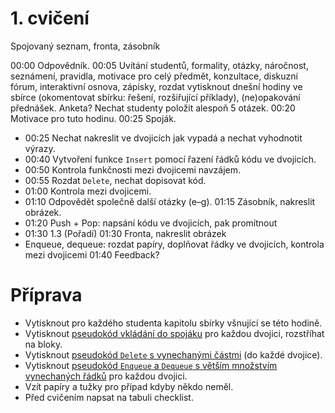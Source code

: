 # 1. cvičení

Spojovaný seznam, fronta, zásobník

00:00 Odpovědník.
00:05 Uvítání studentů, formality, otázky, náročnost, seznámení, pravidla, motivace
      pro celý předmět, konzultace, diskuzní
      fórum, interaktivní osnova, zápisky, rozdat vytisknout dnešní hodiny ve
      sbírce (okomentovat sbírku: řešení, rozšiřující příklady), (ne)opakování
      přednášek. Anketa?
      Nechat studenty položit alespoň 5 otázek.
00:20 Motivace pro tuto hodinu.
00:25 Spoják.
 * 00:25 Nechat nakreslit ve dvojicích jak vypadá a nechat vyhodnotit výrazy.
 * 00:40 Vytvoření funkce `Insert` pomocí řazení řádků kódu ve dvojicích.
 * 00:50 Kontrola funkčnosti mezi dvojicemi navzájem.
 * 00:55 Rozdat `Delete`, nechat dopisovat kód.
 * 01:00 Kontrola mezi dvojicemi.
 * 01:10 Odpovědět společně další otázky (e–g).
01:15 Zásobník, nakreslit obrázek.
 * 01:20 Push + Pop: napsání kódu ve dvojicích, pak promítnout
 * 01:30 1.3 (Pořadí)
01:30 Fronta, nakreslit obrázek
 * Enqueue, dequeue: rozdat papíry, doplňovat řádky ve dvojicích, kontrola mezi dvojicemi
01:40 Feedback?

# Příprava

 * Vytisknout pro každého studenta kapitolu sbírky všnující se této hodině.
 * Vytisknout [pseudokód vkládání do spojáku](../aktivity/cv01/insert) pro
   každou dvojici, rozstříhat na bloky.
 * Vytisknout [pseudokód `Delete` s vynechanými částmi](../aktivity/cv01/delete)
   (do každé dvojice).
 * Vytisknout [pseudokód `Enqueue` a `Dequeue` s větším množstvím vynechaných
   řádků](../aktivity/cv01/queue) pro každou dvojici.
 * Vzít papíry a tužky pro případ kdyby někdo neměl.
 * Před cvičením napsat na tabuli checklist.
